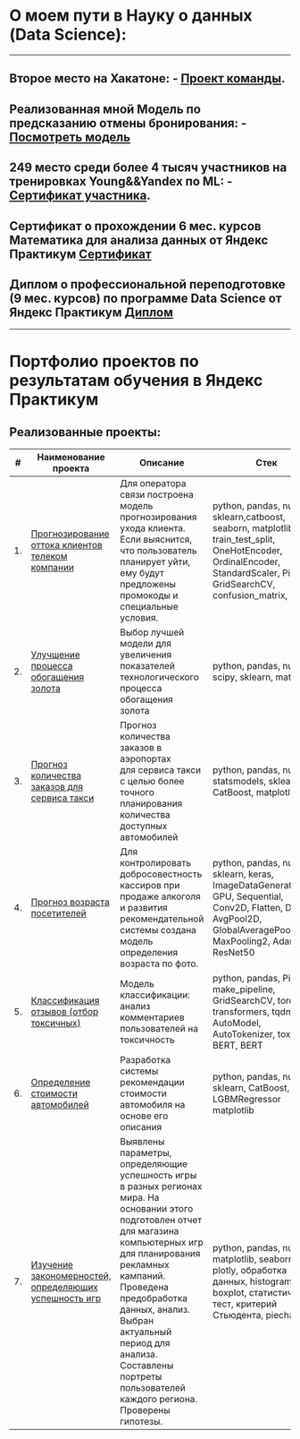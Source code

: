 # О моем пути в Науку о данных (Data Science):
---
## Второе место на Хакатоне: - [Проект команды](https://github.com/YandexhakatonR1/Hakaton_R1/tree/main). 
## Реализованная мной Модель по предсказанию отмены бронирования: - [Посмотреть модель](https://booking.streamlit.app/)
## 249 место среди более 4 тысяч участников на тренировках Young&&Yandex по ML: - [Сертификат участника](https://github.com/ipd0828/portfolio/blob/main/YY249.pdf). 
## Сертификат о прохождении 6 мес. курсов Математика для анализа данных от Яндекс Практикум [Сертификат](https://github.com/ipd0828/portfolio/blob/main/mathan%26terver%26stats.pdf)
## Диплом о профессиональной переподготовке (9 мес. курсов) по программе Data Science от Яндекс Практикум [Диплом](https://github.com/ipd0828/portfolio/blob/main/Иванюгин%20Николай%20Николаевич_20232ЦПДС01249.pdf)
---
# Портфолио проектов по результатам обучения в Яндекс Практикум
## Реализованные проекты:

| #    | Наименование проекта                | Описание                                                     | Стек                                                         | Статус |
| ---- | ------------------------------------------------------------ | ------------------------------------------------------------ | ------------------------------------------------------------ | ------|
| 1.   | [Прогнозирование оттока клиентов телеком компании](https://github.com/ipd0828/portfolio/tree/main/Project-5) | Для оператора связи построена модель прогнозирования ухода клиента. Если выяснится, что пользователь планирует уйти, ему будут предложены промокоды и специальные условия.  | python, pandas, numpy, sklearn,catboost, seaborn, matplotlib, train_test_split, OneHotEncoder, OrdinalEncoder, StandardScaler, Pipeline, GridSearchCV, confusion_matrix, phik | Завершен |
| 2.   | [Улучшение процесса обогащения золота](https://github.com/ipd0828/portfolio/blob/main/Project-2/) | Выбор лучшей модели для увеличения <br/>показателей технологического процесса <br/>обогащения золота | python, pandas, numpy, scipy, sklearn, matplotlib       |  Завершен |
| 3.   | [Прогноз количества заказов для сервиса такси](https://github.com/ipd0828/portfolio/blob/main/Project-3/README.md) | Прогноз количества заказов в аэропортах <br/>для сервиса такси с целью более точного планирования количества доступных автомобилей | python, pandas, numpy, statsmodels, sklearn, CatBoost, matplotlib | Завершен |
| 4.   | [Прогноз возраста посетителей](https://github.com/ipd0828/portfolio/tree/main/project-7) | Для контролировать добросовестность кассиров при продаже алкоголя и развития рекомендательной системы создана модель определения возраста по фото. | python, pandas, numpy, sklearn, keras, ImageDataGenerator, GPU, Sequential, Conv2D, Flatten, Dense, AvgPool2D, GlobalAveragePooling2D, MaxPooling2, Adam, ResNet50  | Завершен |
| 5.   | [Классификация отзывов (отбор токсичных)](https://github.com/ipd0828/portfolio/blob/main/Project-4/README.md) | Модель классификации: анализ комментариев пользователей на токсичность             | python, pandas, Pipeline, make_pipeline, GridSearchCV, torch, transformers, tqdm, AutoModel, AutoTokenizer, toxic-BERT, BERT | Завершен |
| 6.   | [Определение стоимости автомобилей](https://github.com/ipd0828/portfolio/tree/main/Project-6) | Разработка системы рекомендации стоимости автомобиля на основе его описания | python, pandas, numpy, sklearn, CatBoost, LGBMRegressor matplotlib | Завершен |
| 7.   | [Изучение закономерностей, определяющих успешность игр](https://github.com/ipd0828/portfolio/tree/main/Project-2) | Выявлены параметры, определяющие успешность игры в разных регионах мира. На основании этого подготовлен отчет для магазина компьютерных игр для планирования рекламных кампаний. Проведена предобработка данных, анализ. Выбран актуальный период для анализа. Составлены портреты пользователей каждого региона. Проверены гипотезы.             | python, pandas, numpy, matplotlib, seaborn, plotly, обработка данных, histogram, boxplot, статистический тест, критерий Стьюдента, piechart | Завершен |
